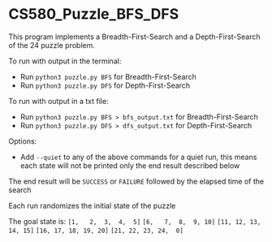 # CS580_Puzzle_BFS_DFS
This program implements a Breadth-First-Search and a Depth-First-Search of the 24 puzzle problem.

To run with output in the terminal:
- Run `python3 puzzle.py BFS` for Breadth-First-Search
- Run `python3 puzzle.py DFS` for Depth-First-Search

To run with output in a txt file:
- Run `python3 puzzle.py BFS > bfs_output.txt` for Breadth-First-Search
- Run `python3 puzzle.py DFS > dfs_output.txt` for Depth-First-Search

Options:
- Add `--quiet` to any of the above commands for a quiet run, this means each state will not be printed only the end result described below

The end result will be `SUCCESS` or `FAILURE` followed by the elapsed time of the search

Each run randomizes the initial state of the puzzle

The goal state is:
`[1,   2,  3,  4,  5]`
`[6,   7,  8,  9, 10]`
`[11, 12, 13, 14, 15]`
`[16, 17, 18, 19, 20]`
`[21, 22, 23, 24,  0]`

